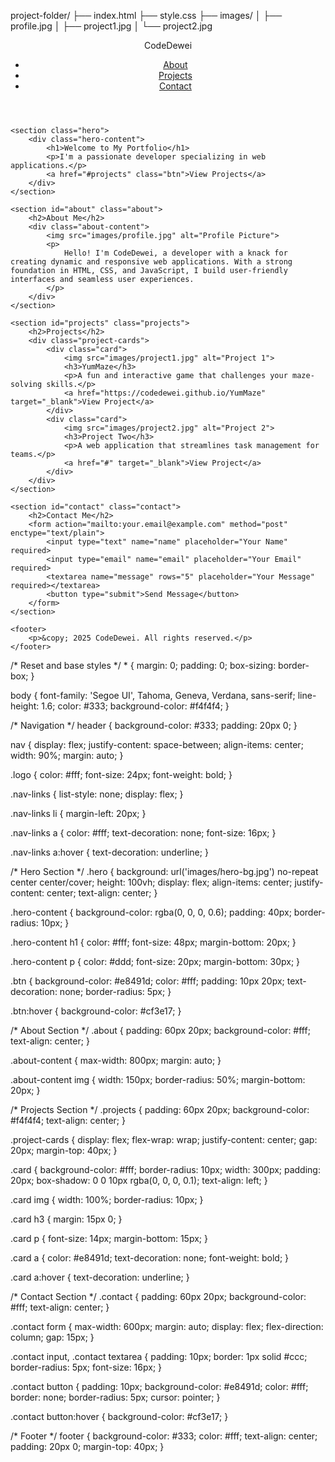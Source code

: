 project-folder/
├── index.html
├── style.css
├── images/
│   ├── profile.jpg
│   ├── project1.jpg
│   └── project2.jpg
<!DOCTYPE html>
<html lang="en">
<head>
    <meta charset="UTF-8">
    <meta name="viewport" content="width=device-width, initial-scale=1.0">
    <title>CodeDewei Portfolio</title>
    <link rel="stylesheet" href="style.css">
</head>
<body>
    <header>
        <nav>
            <div class="logo">CodeDewei</div>
            <ul class="nav-links">
                <li><a href="#about">About</a></li>
                <li><a href="#projects">Projects</a></li>
                <li><a href="#contact">Contact</a></li>
            </ul>
        </nav>
    </header>

    <section class="hero">
        <div class="hero-content">
            <h1>Welcome to My Portfolio</h1>
            <p>I'm a passionate developer specializing in web applications.</p>
            <a href="#projects" class="btn">View Projects</a>
        </div>
    </section>

    <section id="about" class="about">
        <h2>About Me</h2>
        <div class="about-content">
            <img src="images/profile.jpg" alt="Profile Picture">
            <p>
                Hello! I'm CodeDewei, a developer with a knack for creating dynamic and responsive web applications. With a strong foundation in HTML, CSS, and JavaScript, I build user-friendly interfaces and seamless user experiences.
            </p>
        </div>
    </section>

    <section id="projects" class="projects">
        <h2>Projects</h2>
        <div class="project-cards">
            <div class="card">
                <img src="images/project1.jpg" alt="Project 1">
                <h3>YumMaze</h3>
                <p>A fun and interactive game that challenges your maze-solving skills.</p>
                <a href="https://codedewei.github.io/YumMaze" target="_blank">View Project</a>
            </div>
            <div class="card">
                <img src="images/project2.jpg" alt="Project 2">
                <h3>Project Two</h3>
                <p>A web application that streamlines task management for teams.</p>
                <a href="#" target="_blank">View Project</a>
            </div>
        </div>
    </section>

    <section id="contact" class="contact">
        <h2>Contact Me</h2>
        <form action="mailto:your.email@example.com" method="post" enctype="text/plain">
            <input type="text" name="name" placeholder="Your Name" required>
            <input type="email" name="email" placeholder="Your Email" required>
            <textarea name="message" rows="5" placeholder="Your Message" required></textarea>
            <button type="submit">Send Message</button>
        </form>
    </section>

    <footer>
        <p>&copy; 2025 CodeDewei. All rights reserved.</p>
    </footer>
</body>
</html>
/* Reset and base styles */
* {
    margin: 0;
    padding: 0;
    box-sizing: border-box;
}

body {
    font-family: 'Segoe UI', Tahoma, Geneva, Verdana, sans-serif;
    line-height: 1.6;
    color: #333;
    background-color: #f4f4f4;
}

/* Navigation */
header {
    background-color: #333;
    padding: 20px 0;
}

nav {
    display: flex;
    justify-content: space-between;
    align-items: center;
    width: 90%;
    margin: auto;
}

.logo {
    color: #fff;
    font-size: 24px;
    font-weight: bold;
}

.nav-links {
    list-style: none;
    display: flex;
}

.nav-links li {
    margin-left: 20px;
}

.nav-links a {
    color: #fff;
    text-decoration: none;
    font-size: 16px;
}

.nav-links a:hover {
    text-decoration: underline;
}

/* Hero Section */
.hero {
    background: url('images/hero-bg.jpg') no-repeat center center/cover;
    height: 100vh;
    display: flex;
    align-items: center;
    justify-content: center;
    text-align: center;
}

.hero-content {
    background-color: rgba(0, 0, 0, 0.6);
    padding: 40px;
    border-radius: 10px;
}

.hero-content h1 {
    color: #fff;
    font-size: 48px;
    margin-bottom: 20px;
}

.hero-content p {
    color: #ddd;
    font-size: 20px;
    margin-bottom: 30px;
}

.btn {
    background-color: #e8491d;
    color: #fff;
    padding: 10px 20px;
    text-decoration: none;
    border-radius: 5px;
}

.btn:hover {
    background-color: #cf3e17;
}

/* About Section */
.about {
    padding: 60px 20px;
    background-color: #fff;
    text-align: center;
}

.about-content {
    max-width: 800px;
    margin: auto;
}

.about-content img {
    width: 150px;
    border-radius: 50%;
    margin-bottom: 20px;
}

/* Projects Section */
.projects {
    padding: 60px 20px;
    background-color: #f4f4f4;
    text-align: center;
}

.project-cards {
    display: flex;
    flex-wrap: wrap;
    justify-content: center;
    gap: 20px;
    margin-top: 40px;
}

.card {
    background-color: #fff;
    border-radius: 10px;
    width: 300px;
    padding: 20px;
    box-shadow: 0 0 10px rgba(0, 0, 0, 0.1);
    text-align: left;
}

.card img {
    width: 100%;
    border-radius: 10px;
}

.card h3 {
    margin: 15px 0;
}

.card p {
    font-size: 14px;
    margin-bottom: 15px;
}

.card a {
    color: #e8491d;
    text-decoration: none;
    font-weight: bold;
}

.card a:hover {
    text-decoration: underline;
}

/* Contact Section */
.contact {
    padding: 60px 20px;
    background-color: #fff;
    text-align: center;
}

.contact form {
    max-width: 600px;
    margin: auto;
    display: flex;
    flex-direction: column;
    gap: 15px;
}

.contact input,
.contact textarea {
    padding: 10px;
    border: 1px solid #ccc;
    border-radius: 5px;
    font-size: 16px;
}

.contact button {
    padding: 10px;
    background-color: #e8491d;
    color: #fff;
    border: none;
    border-radius: 5px;
    cursor: pointer;
}

.contact button:hover {
    background-color: #cf3e17;
}

/* Footer */
footer {
    background-color: #333;
    color: #fff;
    text-align: center;
    padding: 20px 0;
    margin-top: 40px;
}
